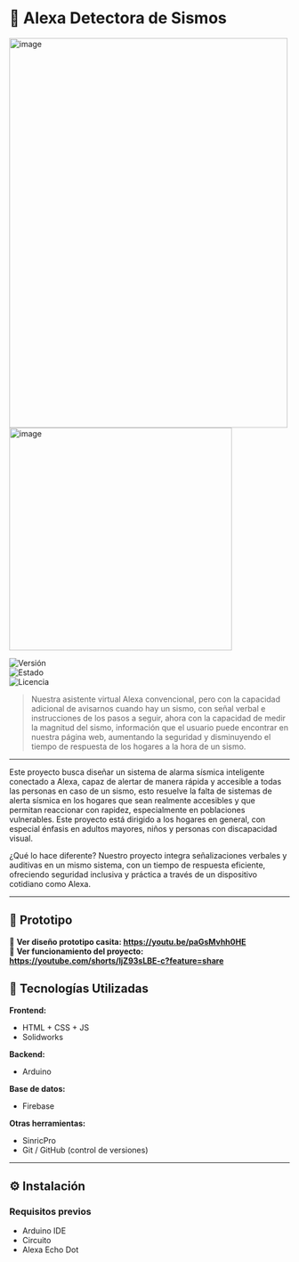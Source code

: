# 🚀 Alexa Detectora de Sismos

<img width="500" height="700" alt="image" src="https://github.com/user-attachments/assets/afd646e7-1223-4878-8e83-b31aaec40aba" /> <img width="400" height="400" alt="image" src="https://github.com/user-attachments/assets/c95bf27c-45b7-4e1f-9baf-9f3915802dc8" />




![Versión](https://img.shields.io/badge/versión-1.0.0-pink)  
![Estado](https://img.shields.io/badge/estado-en%20prototipo-yellow)  
![Licencia](https://img.shields.io/badge/licencia-MIT-green)

> Nuestra asistente virtual Alexa convencional, pero con la capacidad adicional de avisarnos cuando hay un sismo, con señal verbal e instrucciones de los pasos a seguir, ahora con la capacidad de medir la magnitud del sismo, información que el usuario puede encontrar en nuestra página web, aumentando la seguridad y disminuyendo el tiempo de respuesta de los hogares a la hora de un sismo.

---

Este proyecto busca diseñar un sistema de alarma sísmica inteligente conectado a Alexa, capaz de alertar de manera rápida y accesible a todas las personas en caso de un sismo, esto resuelve la falta de sistemas de alerta sísmica en los hogares que sean realmente accesibles y que permitan reaccionar con rapidez, especialmente en poblaciones vulnerables. Este proyecto está dirigido a los hogares en general, con especial énfasis en adultos mayores, niños y personas con discapacidad visual.

¿Qué lo hace diferente? Nuestro proyecto integra señalizaciones verbales y auditivas en un mismo sistema, con un tiempo de respuesta eficiente, ofreciendo seguridad inclusiva y práctica a través de un dispositivo cotidiano como Alexa.

---

## 🧪 Prototipo

🔗 **Ver diseño prototipo casita: https://youtu.be/paGsMvhh0HE**  
📁 **Ver funcionamiento del proyecto: https://youtube.com/shorts/IjZ93sLBE-c?feature=share**

## 🧰 Tecnologías Utilizadas

**Frontend:**
- HTML + CSS + JS  
- Solidworks

**Backend:**
- Arduino

**Base de datos:**
- Firebase

**Otras herramientas:**
- SinricPro
- Git / GitHub (control de versiones)

---

## ⚙️ Instalación

### Requisitos previos

- Arduino IDE
- Circuito
- Alexa Echo Dot
